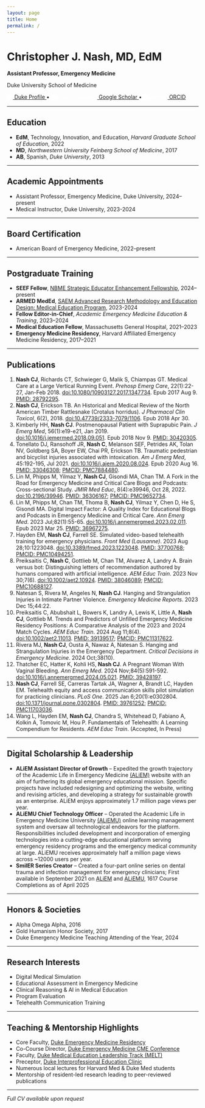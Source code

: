 ```yaml
---
layout: page
title: Home
permalink: /
---
```


# Christopher J. Nash, MD, EdM

**Assistant Professor, Emergency Medicine**

Duke University School of Medicine  

<a href="https://emergencymedicine.duke.edu/profile/christopher-j-nash" target="_blank">
  <img src="https://raw.githubusercontent.com/christopherjnash/christopherjnash.github.io/main/assets/img/svgs/dukehealth.svg" alt="Duke" style="height:1em; vertical-align:middle; margin-right:0.3em; filter: brightness(0) invert(1);" />
  Duke Profile
</a> • 
<a href="https://scholar.google.com/citations?user=pU3VU0AAAAAJ" target="_blank">
  <img src="https://cdn.jsdelivr.net/gh/simple-icons/simple-icons/icons/googlescholar.svg" alt="Google Scholar" style="height:1em; vertical-align:middle; margin-right:0.3em; filter: brightness(0) invert(1);" />
  Google Scholar
</a> • 
<a href="https://orcid.org/0000-0002-0738-409X" target="_blank">
  <img src="https://cdn.jsdelivr.net/gh/simple-icons/simple-icons/icons/orcid.svg" alt="ORCID" style="height:1em; vertical-align:middle; margin-right:0.3em; filter: brightness(0) invert(1);" />
  ORCID
</a>

---

## Education
- **EdM**, Technology, Innovation, and Education, *Harvard Graduate School of Education*, 2022
- **MD**, *Northwestern University Feinberg School of Medicine*, 2017
- **AB**, Spanish, *Duke University*, 2013

---

## Academic Appointments
- Assistant Professor, Emergency Medicine, Duke University, 2024–present
- Medical Instructor, Duke University, 2023-2024

---

## Board Certification
- American Board of Emergency Medicine, 2022–present

---

## Postgraduate Training
- **SEEF Fellow**, [NBME Strategic Educator Enhancement Fellowship](https://www.nbme.org/contributions/assessment/seef), 2024–present
- **ARMED MedEd**, [SAEM Advanced Research Methodology and Education Design: Medical Education Program](https://www.saem.org/education/saem-educational-courses/armed-meded), 2023-2024
- **Fellow Editor-in-Chief**, *Academic Emergency Medicine Education & Training*, 2023–2024
- **Medical Education Fellow**, Massachusetts General Hospital, 2021–2023
- **Emergency Medicine Residency**, Harvard Affiliated Emergency Medicine Residency, 2017–2021

---

## Publications
1. **Nash CJ**, Richards CT, Schwieger G, Malik S, Chiampas GT. Medical Care at a Large Vertical Running Event. *Prehosp Emerg Care*, 22(1):22-27, Jan-Feb 2018. [doi:10.1080/10903127.2017.1347734](https://doi.org/10.1080/10903127.2017.1347734). Epub 2017 Aug 9. [PMID: 28792295](https://pubmed.ncbi.nlm.nih.gov/28792295).
2. **Nash CJ**, Erickson TB. An Historical and Medical Review of the North American Timber Rattlesnake (Crotalus horridus). *J Pharmacol Clin Toxicol*, 6(2), 2018. [doi:10.47739/2333-7079/1106](https://doi.org/10.47739/2333-7079/1106). Epub 2018 Apr 30.
3. Kimberly HH, **Nash CJ**. Postmenopausal Patient with Suprapubic Pain. *J Emerg Med*, 56(1):e19-e21, Jan 2019. [doi:10.1016/j.jemermed.2018.09.051](https://doi.org/10.1016/j.jemermed.2018.09.051). Epub 2018 Nov 9. [PMID: 30420305](https://pubmed.ncbi.nlm.nih.gov/30420305).
4. Tonellato DJ, Ransohoff JR, **Nash C**, Melanson SEF, Petrides AK, Tolan NV, Goldberg SA, Boyer EW, Chai PR, Erickson TB. Traumatic pedestrian and bicyclist injuries associated with intoxication. *Am J Emerg Med*, 45:192-195, Jul 2021. [doi:10.1016/j.ajem.2020.08.024](https://doi.org/10.1016/j.ajem.2020.08.024). Epub 2020 Aug 16. [PMID: 33046308](https://pubmed.ncbi.nlm.nih.gov/33046308); [PMCID: PMC7884480](https://www.ncbi.nlm.nih.gov/pmc/articles/PMC7884480).
5. Lin M, Phipps M, Yilmaz Y, **Nash CJ**, Gisondi MA, Chan TM. A Fork in the Road for Emergency Medicine and Critical Care Blogs and Podcasts: Cross-sectional Study. *JMIR Med Educ*, 8(4):e39946, Oct 28, 2022. [doi:10.2196/39946](https://doi.org/10.2196/39946). [PMID: 36306167](https://pubmed.ncbi.nlm.nih.gov/36306167); [PMCID: PMC9652734](https://www.ncbi.nlm.nih.gov/pmc/articles/PMC9652734).
6. Lin M, Phipps M, Chan TM, Thoma B, **Nash CJ**, Yilmaz Y, Chen D, He S, Gisondi MA. Digital Impact Factor: A Quality Index for Educational Blogs and Podcasts in Emergency Medicine and Critical Care. *Ann Emerg Med*. 2023 Jul;82(1):55-65. [doi:10.1016/j.annemergmed.2023.02.011](https://doi.org/10.1016/j.annemergmed.2023.02.011). Epub 2023 Mar 25. [PMID: 36967275](https://pubmed.ncbi.nlm.nih.gov/36967275).
7. Hayden EM, **Nash CJ**, Farrell SE. Simulated video-based telehealth training for emergency physicians. *Front Med (Lausanne)*. 2023 Aug 28;10:1223048. [doi:10.3389/fmed.2023.1223048](https://doi.org/10.3389/fmed.2023.1223048). [PMID: 37700768](https://pubmed.ncbi.nlm.nih.gov/37700768); [PMCID: PMC10494251](https://www.ncbi.nlm.nih.gov/pmc/articles/PMC10494251).
8. Preiksaitis C, **Nash C**, Gottlieb M, Chan TM, Alvarez A, Landry A. Brain versus bot: Distinguishing letters of recommendation authored by humans compared with artificial intelligence. *AEM Educ Train*. 2023 Nov 30;7(6). [doi:10.1002/aet2.10924](https://doi.org/10.1002/aet2.10924). [PMID: 38046089](https://pubmed.ncbi.nlm.nih.gov/38046089); [PMCID: PMC10688127](https://www.ncbi.nlm.nih.gov/pmc/articles/PMC10688127).
9. Natesan S, Rivera M, Angeles N, **Nash CJ**. Hanging and Strangulation Injuries in Intimate Partner Violence. *Emergency Medicine Reports*. 2023 Dec 15;44:22.
10. Preiksaitis C, Abubshait L, Bowers K, Landry A, Lewis K, Little A, **Nash CJ**, Gottlieb M. Trends and Predictors of Unfilled Emergency Medicine Residency Positions: A Comparative Analysis of the 2023 and 2024 Match Cycles. *AEM Educ Train*. 2024 Aug 11;8(4). [doi:10.1002/aet2.11013](https://doi.org/10.1002/aet2.11013). [PMID: 39139517](https://pubmed.ncbi.nlm.nih.gov/39139517); [PMCID: PMC11317622](https://www.ncbi.nlm.nih.gov/pmc/articles/PMC11317622).
11. Rivera MJ, **Nash CJ**, Ousta A, Nawaz A, Natesan S. Hanging and Strangulation Injuries in the Emergency Department. *Critical Decisions in Emergency Medicine*. 2024 Oct;38(10).
12. Thatcher EC, Hatter K, Kohli HS, **Nash CJ**. A Pregnant Woman With Vaginal Bleeding. *Ann Emerg Med*. 2024 Nov;84(5):591-592. [doi:10.1016/j.annemergmed.2024.05.021](https://doi.org/10.1016/j.annemergmed.2024.05.021). [PMID: 39428197](https://pubmed.ncbi.nlm.nih.gov/39428197).
13. **Nash CJ**, Farrell SE, Carreras Tartak JA, Wagner A, Brandt LC, Hayden EM. Telehealth equity and access communication skills pilot simulation for practicing clinicians. *PLoS One*. 2025 Jan 6;20(1):e0302804. [doi:10.1371/journal.pone.0302804](https://doi.org/10.1371/journal.pone.0302804). [PMID: 39761252](https://pubmed.ncbi.nlm.nih.gov/39761252); [PMCID: PMC11703036](https://www.ncbi.nlm.nih.gov/pmc/articles/PMC11703036).
14. Wang L, Hayden EM, **Nash CJ**, Chandra S, Whitehead D, Fabiano A, Kolkin A, Tomovic M, Hou P. Fundamentals of Telehealth: A Learning Compendium for Residents. *AEM Educ Train*. (Accepted, In Press)

---

## Digital Scholarship & Leadership
- **ALiEM Assistant Director of Growth** – Expedited the growth trajectory of the Academic Life in Emergency Medicine [(ALiEM)](https://aliem.com/) website with an aim of furthering its global emergency educational mission. Specific projects have included redesigning and optimizing the website, writing and revising articles, and developing a strategy for sustainable growth as an enterprise. ALiEM enjoys approximately 1.7 million page views per year. 
- **ALiEMU Chief Technology Officer** – Operated the Academic Life in Emergency Medicine University [(ALiEMU)](https://aliemu.com) online learning management system and oversaw all technological endeavors for the platform. Responsibilities included development and incorporation of emerging technologies into a cutting-edge educational platform serving emergency residency programs and the emergency medical community at large. ALiEMU receives approximately half a million page views across ~12000 users per year. 
- **SmilER Series Creator** – Created a four-part online series on dental trauma and infection management for emergency clinicians; First available in September 2021 on [ALiEM](https://www.aliem.com/category/emergency-medicine-clinical/system/dental/smiler/) and [ALiEMU](https://aliemu.com/courses-all/?catid=65), 1617 Course Completions as of April 2025

---

## Honors & Societies
- Alpha Omega Alpha, 2016
- Gold Humanism Honor Society, 2017
- Duke Emergency Medicine Teaching Attending of the Year, 2024

---

## Research Interests
- Digital Medical Simulation
- Educational Assessment in Emergency Medicine
- Clinical Reasoning & AI in Medical Education
- Program Evaluation
- Telehealth Communication Training

---

## Teaching & Mentorship Highlights
- Core Faculty, [Duke Emergency Medicine Residency](https://emergencymedicine.duke.edu/education/emergency-medicine-residency-program)
- Co-Course Director, [Duke Emergency Medicine CME Conference](https://emergencymedicine.duke.edu/education/continuing-medical-education)
- Faculty, [Duke Medical Education Leadership Track (MELT)](https://gme.duke.edu/training-programs/melt)
- Preceptor, [Duke Interprofessional Education Clinic](https://medschool.duke.edu/news/dukes-inter-professional-education-clinic-offers-unique-experience-students-and-patients)
- Numerous local lectures for Harvard Med & Duke Med students
- Mentorship of resident-led research leading to peer-reviewed publications

---

*Full CV available upon request*